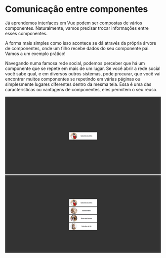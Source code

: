 # Comunicação entre componentes

Já aprendemos interfaces em Vue podem ser compostas de vários componentes. Naturalmente, vamos precisar trocar informações entre esses componentes.

A forma mais simples como isso acontece se dá através da própria árvore de componentes, onde um filho recebe dados do seu componente pai. Vamos a um exemplo prático!

Navegando numa famosa rede social, podemos perceber que há um componente que se repete em mais de um lugar. Se você abrir a rede social você sabe qual, e em diversos outros sistemas, pode procurar, que você vai encontrar muitos componentes se repetindo em várias páginas ou simplesmente lugares diferentes dentro da mesma tela. Essa é uma das características ou vantagens de componentes, eles permitem o seu reuso.

![exemplo de componente](assets/componente.png "exemplo de componente")
![exemplo de componente](assets/componentes.png "exemplo de componente")
